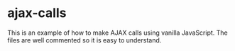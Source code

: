 # ajax-calls
This is an example of how to make AJAX calls using vanilla JavaScript. The files are well commented so it is easy to understand.

